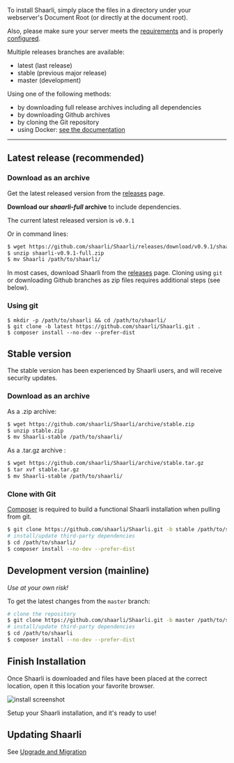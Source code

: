 To install Shaarli, simply place the files in a directory under your webserver's
Document Root (or directly at the document root).

Also, please make sure your server meets the [requirements](Server-requirements)
and is properly [configured](Server-configuration).

Multiple releases branches are available:

- latest (last release)
- stable (previous major release)
- master (development)

Using one of the following methods:

- by downloading full release archives including all dependencies
- by downloading Github archives
- by cloning the Git repository
- using Docker: [see the documentation](docker/shaarli-images)

---

## Latest release (recommended)
### Download as an archive
Get the latest released version from the [releases](https://github.com/shaarli/Shaarli/releases) page.

**Download our *shaarli-full* archive** to include dependencies.

The current latest released version is `v0.9.1`

Or in command lines:

```bash
$ wget https://github.com/shaarli/Shaarli/releases/download/v0.9.1/shaarli-v0.9.1-full.zip
$ unzip shaarli-v0.9.1-full.zip
$ mv Shaarli /path/to/shaarli/
```

In most cases, download Shaarli from the [releases](https://github.com/shaarli/Shaarli/releases) page. 
Cloning using `git` or downloading Github branches as zip files requires additional steps (see below).

### Using git

```
$ mkdir -p /path/to/shaarli && cd /path/to/shaarli/
$ git clone -b latest https://github.com/shaarli/Shaarli.git .
$ composer install --no-dev --prefer-dist
```

## Stable version

The stable version has been experienced by Shaarli users, and will receive security updates.

### Download as an archive

As a .zip archive:

```bash
$ wget https://github.com/shaarli/Shaarli/archive/stable.zip
$ unzip stable.zip
$ mv Shaarli-stable /path/to/shaarli/
```

As a .tar.gz archive :

```bash
$ wget https://github.com/shaarli/Shaarli/archive/stable.tar.gz
$ tar xvf stable.tar.gz
$ mv Shaarli-stable /path/to/shaarli/
```

### Clone with Git 

[Composer](https://getcomposer.org/) is required to build a functional Shaarli installation when pulling from git.

```bash
$ git clone https://github.com/shaarli/Shaarli.git -b stable /path/to/shaarli/
# install/update third-party dependencies
$ cd /path/to/shaarli/
$ composer install --no-dev --prefer-dist
```

## Development version (mainline)

_Use at your own risk!_

To get the latest changes from the `master` branch:

```bash
# clone the repository  
$ git clone https://github.com/shaarli/Shaarli.git -b master /path/to/shaarli/
# install/update third-party dependencies
$ cd /path/to/shaarli
$ composer install --no-dev --prefer-dist
```

## Finish Installation

Once Shaarli is downloaded and files have been placed at the correct location, open it this location your favorite browser.

![install screenshot](http://i.imgur.com/wuMpDSN.png)

Setup your Shaarli installation, and it's ready to use!

## Updating Shaarli

See [Upgrade and Migration](Upgrade-and-migration)
